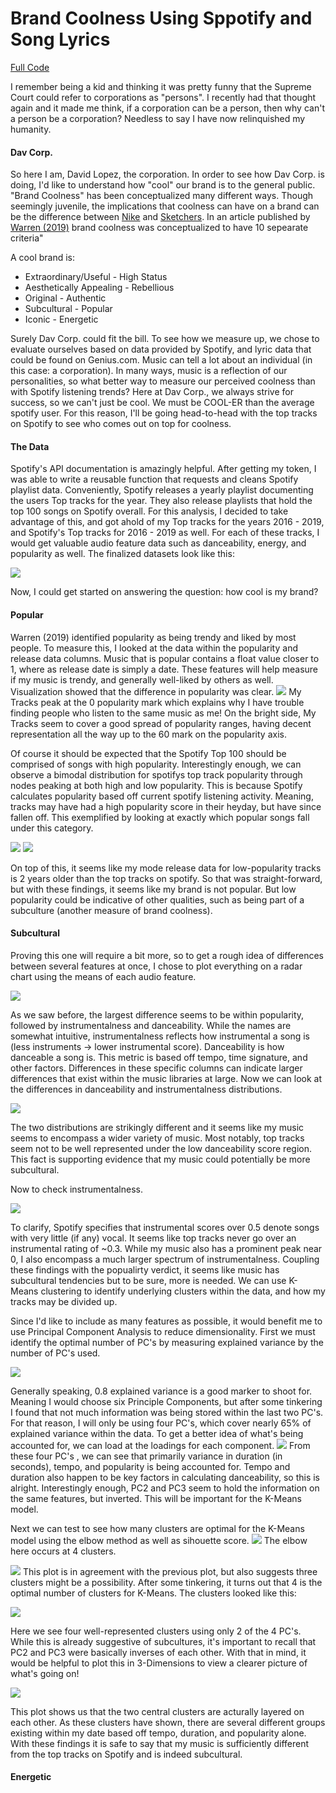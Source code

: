 # Brand Coolness Using Sppotify and Song Lyrics
[Full Code](https://github.com/sourwurm/Brand-Coolness-with-Spotify)

I remember being a kid and thinking it was pretty funny that the Supreme Court could refer to corporations as "persons". I recently had that thought again and it made me think, if a corporation can be a person, then why can't a person be a corporation? Needless to say I have now relinquished my humanity.

#### Dav Corp.
So here I am, David Lopez, the corporation. In order to see how Dav Corp. is doing, I'd like to understand how "cool" our brand is to the general public. "Brand Coolness" has been conceptualized many different ways. Though seemingly juvenile, the implications that coolness can have on a brand can be the difference between [Nike](https://www.businessinsider.com/how-nike-defines-cool-2017-3) and [Sketchers](https://www.reddit.com/r/AskReddit/comments/52mduq/whats_the_most_uncool_brand_or_company/d7lf1t1?utm_source=share&utm_medium=web2x). In an article published by [Warren (2019)](http://www.sundigital.uk/Journals-ABS-4star/Brand%20Coolness%20-%20Caleb%20Warren,%20Rajeev%20Batra,%20Sandra%20Maria%20Correia%20Loureiro,%20and%20Richard%20P.%20Bagozzi.pdf) brand coolness was conceptualized to have 10 sepearate criteria"

A cool brand is:
- Extraordinary/Useful                - High Status
- Aesthetically Appealing             - Rebellious
- Original                            - Authentic
- Subcultural                         - Popular
- Iconic                              - Energetic


Surely Dav Corp. could fit the bill. To see how we measure up, we chose to evaluate ourselves based on data provided by Spotify, and lyric data that could be found on Genius.com. Music can tell a lot about an individual (in this case: a corporation). In many ways, music is a reflection of our personalities, so what better way to measure our perceived coolness than with Spotify listening trends? Here at Dav Corp., we always strive for success, so we can't just be cool. We must be COOL-ER than the average spotify user. For this reason, I'll be going head-to-head with the top tracks on Spotify to see who comes out on top for coolness.


#### The Data
Spotify's API documentation is amazingly helpful. After getting my token, I was able to write a reusable function that requests and cleans Spotify playlist data. Conveniently, Spotify releases a yearly playlist documenting the users Top tracks for the year. They also release playlists that hold the top 100 songs on Spotify overall. For this analysis, I decided to take advantage of this, and got ahold of my Top tracks for the years 2016 - 2019, and Spotify's Top tracks for 2016 - 2019 as well. For each of these tracks, I would get valuable audio feature data such as danceability, energy, and popularity as well. The finalized datasets look like this:

![](/images/bc-dataframe.png)

Now, I could get started on answering the question: how cool is my brand?

#### Popular
Warren (2019) identified popularity as being trendy and liked by most people. To measure this, I looked at the data within the popularity and release data columns. Music that is popular contains a float value closer to 1, where as release date is simply a date. These features will help measure if my music is trendy, and generally well-liked by others as well. Visualization showed that the difference in popularity was clear.
![](/images/bc-pop_dist.png)
My Tracks peak at the 0 popularity mark which explains why I have trouble finding people who listen to the same music as me! On the bright side, My Tracks seem to cover a good spread of popularity ranges, having decent representation all the way up to the 60 mark on the popularity axis.

Of course it should be expected that the Spotify Top 100 should be comprised of songs with high popularity. Interestingly enough, we can observe a bimodal distribution for spotifys top track popularity through nodes peaking at both high and low popularity. This is because Spotify calculates popularity based off current spotify listening activity. Meaning, tracks may have had a high popularity score in their heyday, but have since fallen off. This exemplified by looking at exactly which popular songs fall under this category.

![](/images/bc-low_pop_top.png)
![](/images/bc-rel_mode.png)

On top of this, it seems like my mode release data for low-popularity tracks is 2 years older than the top tracks on spotify. So that was straight-forward, but with these findings, it seems like my brand is not popular. But low popularity could be indicative of other qualities, such as being part of a subculture (another measure of brand coolness).

#### Subcultural
Proving this one will require a bit more, so to get a rough idea of differences between several features at once, I chose to plot everything on a radar chart using the means of each audio feature.

![](/images/bc-radar.png)

As we saw before, the largest difference seems to be within popularity, followed by instrumentalness and danceability. While the names are somewhat intuitive, instrumentalness reflects how instrumental a song is (less instruments -> lower instrumental score). Danceability is how danceable a song is. This metric is based off tempo, time signature, and other factors. Differences in these specific columns can indicate larger differences that exist within the music libraries at large. Now we can look at the differences in danceability and instrumentalness distributions.

![](/images/bc-danceability_dist.png)

The two distributions are strikingly different and it seems like my music seems to encompass a wider variety of music. Most notably, top tracks seem not to be well represented under the low danceability score region. This fact is supporting evidence that my music could potentially be more subcultural.

Now to check instrumentalness.

![](/images/bc-instrumentalness_dist.png)

To clarify, Spotify specifies that instrumental scores over 0.5 denote songs with very little (if any) vocal. It seems like top tracks never go over an instrumental rating of ~0.3. While my music also has a prominent peak near 0, I also encompass a much larger spectrum of instrumentalness. Coupling these findings with the popualirty verdict, it seems like music has subcultural tendencies but to be sure, more is needed. We can use K-Means clustering to identify underlying clusters within the data, and how my tracks may be divided up.

Since I'd like to include as many features as possible, it would benefit me to use Principal Component Analysis to reduce dimensionality. First we must identify the optimal number of PC's by measuring explained variance by the number of PC's used.

![](bc-exp_var.png)

Generally speaking, 0.8 explained variance is a good marker to shoot for. Meaning I would choose six Principle Components, but after some tinkering I found that not much information was being stored within the last two PC's. For that reason, I will only be using four PC's, which cover nearly 65% of explained variance within the data. To get a better idea of what's being accounted for, we can load at the loadings for each component.
![](/images/pca_load.png)
From these four PC's , we can see that primarily variance in duration (in seconds), tempo, and popularity is being accounted for. Tempo and duration also happen to be key factors in calculating danceability, so this is alright. Interestingly enough, PC2 and PC3 seem to hold the information on the same features, but inverted. This will be important for the K-Means model.

Next we can test to see how many clusters are optimal for the K-Means model using the elbow method as well as sihouette score.
![](/images/bc-elbow_meth.png)
The elbow here occurs at 4 clusters.

![](/images/bc-silhouette.png)
This plot is in agreement with the previous plot, but also suggests three clusters might be a possibility. After some tinkering, it turns out that 4 is the optimal number of clusters for K-Means. The clusters looked like this:

![](/images/bc-kmeans.png)

Here we see four well-represented clusters using only 2 of the 4 PC's. While this is already suggestive of subcultures, it's important to recall that PC2 and PC3 were basically inverses of each other. With that in mind, it would be helpful to plot this in 3-Dimensions to view a clearer picture of what's going on!

![](/images/bc-3d_kmeans.png)

This plot shows us that the two central clusters are acturally layered on each other. As these clusters have shown, there are several different groups existing within my date based off tempo, duration, and popularity alone. With these findings it is safe to say that my music is sufficiently different from the top tracks on Spotify and is indeed subcultural.

#### Energetic
